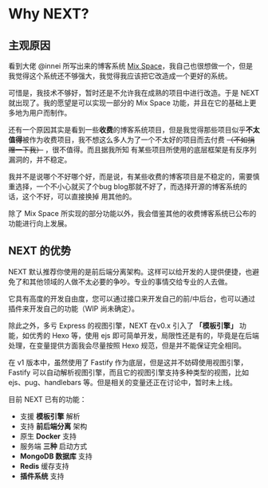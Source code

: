 # Why NEXT?

## 主观原因

看到大佬 @innei 所写出来的博客系统 [Mix Space](https://github.com/mx-space/)，我自己也很想做一个，但是我觉得这个系统还不够强大，我觉得我应该把它改造成一个更好的系统。

可惜是，我技术不够好，暂时还是不允许我在成熟的项目中进行改造。于是 NEXT 就出现了。我的愿望是可以实现一部分的 Mix Space 功能，并且在它的基础上更多地为用户而制作。

还有一个原因其实是看到一些**收费**的博客系统项目，但是我觉得那些项目似乎**不太值得**被作为收费项目，我不想这么多人为了一个不太好的项目而去付费 ~~（不如捐赠一下我）~~ ，很不值得。而且据我所知 有某些项目所使用的底层框架是有反序列漏洞的，并不稳定。

我并不是说哪个不好哪个好，而是说，有某些收费的博客项目是不稳定的，需要慎重选择，一个不小心就买了个bug blog那就不好了，而选择开源的博客系统的话，这个不好，可以直接换掉 用其他的。

除了 Mix Space 所实现的部分功能以外，我会借鉴其他的收费博客系统已公布的功能进行向上发展。

## NEXT 的优势

NEXT 默认推荐你使用的是前后端分离架构。这样可以给开发的人提供便捷，也避免了和其他领域的人做不太必要的争吵。专业的事情交给专业的人去做。

它具有高度的开发自由度，您可以通过接口来开发自己的前/中后台，也可以通过插件来开发自己的功能（WIP 尚未确定）。

除此之外，多亏 Express 的视图引擎，NEXT 在v0.x 引入了  **「模板引擎」** 功能，如优秀的 Hexo 等，使用 ejs 即可简单开发，局限性还是有的，毕竟是在后端处理，在变量提供方面我会尽量按照 Hexo 规范，但是并不能保证完全相同。

在 v1 版本中，虽然使用了 Fastify 作为底层，但是这并不妨碍使用视图引擎，Fastify 可以自动解析视图引擎，而且它的视图引擎支持多种类型的视图，比如 ejs、pug、handlebars 等。但是相关的变量还正在讨论中，暂时未上线。

目前 NEXT 已有的功能：

- 支援 **模板引擎** 解析
- 支持 **前后端分离** 架构
- 原生 **Docker** 支持
- 服务端 **三种** 启动方式
- **MongoDB 数据库** 支持
- **Redis** 缓存支持
- **插件系统** 支持
